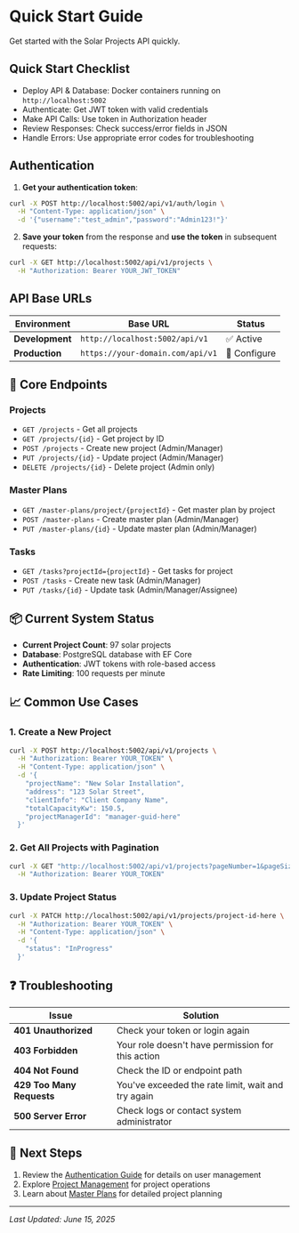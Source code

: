 # Quick Start Guide

Get started with the Solar Projects API quickly.

## Quick Start Checklist

- Deploy API & Database: Docker containers running on `http://localhost:5002`
- Authenticate: Get JWT token with valid credentials
- Make API Calls: Use token in Authorization header
- Review Responses: Check success/error fields in JSON
- Handle Errors: Use appropriate error codes for troubleshooting

## Authentication

1. **Get your authentication token**:

```bash
curl -X POST http://localhost:5002/api/v1/auth/login \
  -H "Content-Type: application/json" \
  -d '{"username":"test_admin","password":"Admin123!"}'
```

2. **Save your token** from the response and **use the token** in subsequent requests:

```bash
curl -X GET http://localhost:5002/api/v1/projects \
  -H "Authorization: Bearer YOUR_JWT_TOKEN"
```

## API Base URLs

| Environment | Base URL | Status |
|-------------|----------|--------|
| **Development** | `http://localhost:5002/api/v1` | ✅ Active |
| **Production** | `https://your-domain.com/api/v1` | 🔧 Configure |

## 📌 Core Endpoints

### Projects

- `GET /projects` - Get all projects
- `GET /projects/{id}` - Get project by ID
- `POST /projects` - Create new project (Admin/Manager)
- `PUT /projects/{id}` - Update project (Admin/Manager)
- `DELETE /projects/{id}` - Delete project (Admin only)

### Master Plans

- `GET /master-plans/project/{projectId}` - Get master plan by project
- `POST /master-plans` - Create master plan (Admin/Manager)
- `PUT /master-plans/{id}` - Update master plan (Admin/Manager)

### Tasks

- `GET /tasks?projectId={projectId}` - Get tasks for project
- `POST /tasks` - Create new task (Admin/Manager)
- `PUT /tasks/{id}` - Update task (Admin/Manager/Assignee)

## 📦 Current System Status

- **Current Project Count**: 97 solar projects
- **Database**: PostgreSQL database with EF Core
- **Authentication**: JWT tokens with role-based access
- **Rate Limiting**: 100 requests per minute

## 📈 Common Use Cases

### 1. Create a New Project

```bash
curl -X POST http://localhost:5002/api/v1/projects \
  -H "Authorization: Bearer YOUR_TOKEN" \
  -H "Content-Type: application/json" \
  -d '{
    "projectName": "New Solar Installation",
    "address": "123 Solar Street",
    "clientInfo": "Client Company Name",
    "totalCapacityKw": 150.5,
    "projectManagerId": "manager-guid-here"
  }'
```

### 2. Get All Projects with Pagination

```bash
curl -X GET "http://localhost:5002/api/v1/projects?pageNumber=1&pageSize=20&status=Active" \
  -H "Authorization: Bearer YOUR_TOKEN"
```

### 3. Update Project Status

```bash
curl -X PATCH http://localhost:5002/api/v1/projects/project-id-here \
  -H "Authorization: Bearer YOUR_TOKEN" \
  -H "Content-Type: application/json" \
  -d '{
    "status": "InProgress"
  }'
```

## ❓ Troubleshooting

| Issue | Solution |
|-------|----------|
| **401 Unauthorized** | Check your token or login again |
| **403 Forbidden** | Your role doesn't have permission for this action |
| **404 Not Found** | Check the ID or endpoint path |
| **429 Too Many Requests** | You've exceeded the rate limit, wait and try again |
| **500 Server Error** | Check logs or contact system administrator |

## 🔄 Next Steps

1. Review the [Authentication Guide](./02_AUTHENTICATION.md) for details on user management
2. Explore [Project Management](./03_PROJECTS.md) for project operations
3. Learn about [Master Plans](./04_MASTER_PLANS.md) for detailed project planning

---
*Last Updated: June 15, 2025*
